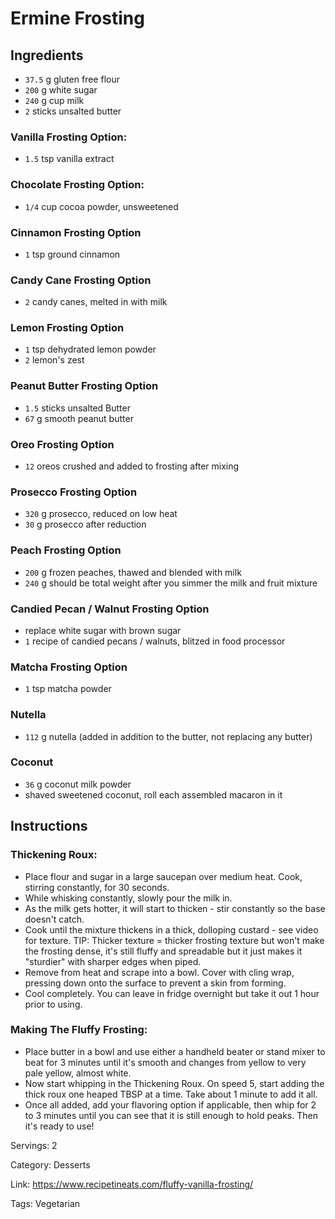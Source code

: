 # Ermine Frosting

## Ingredients

- `37.5` g gluten free flour
- `200` g white sugar
- `240` g cup milk
- `2` sticks unsalted butter


### Vanilla Frosting Option:

- `1.5` tsp vanilla extract

### Chocolate Frosting Option:

- `1/4` cup cocoa powder, unsweetened

### Cinnamon Frosting Option

- `1` tsp ground cinnamon

### Candy Cane Frosting Option

- `2` candy canes, melted in with milk

### Lemon Frosting Option

- `1` tsp dehydrated lemon powder
- `2` lemon's zest

### Peanut Butter Frosting Option

- `1.5` sticks unsalted Butter
- `67` g smooth peanut butter

### Oreo Frosting Option

- `12` oreos crushed and added to frosting after mixing

### Prosecco Frosting Option

- `320` g prosecco, reduced on low heat
- `30` g prosecco after reduction

### Peach Frosting Option

- `200` g frozen peaches, thawed and blended with milk
- `240` g should be total weight after you simmer the milk and fruit mixture

### Candied Pecan / Walnut Frosting Option

- replace white sugar with brown sugar
- `1` recipe of candied pecans / walnuts, blitzed in food processor

### Matcha Frosting Option

- `1` tsp matcha powder

### Nutella

- `112` g nutella (added in addition to the butter, not replacing any butter)

### Coconut

- `36` g coconut milk powder
- shaved sweetened coconut, roll each assembled macaron in it

## Instructions

### Thickening Roux:

- Place flour and sugar in a large saucepan over medium heat. Cook, stirring constantly, for 30 seconds.
- While whisking constantly, slowly pour the milk in.
- As the milk gets hotter, it will start to thicken - stir constantly so the base doesn't catch.
- Cook until the mixture thickens in a thick, dolloping custard - see video for texture. TIP: Thicker texture = thicker frosting texture but won't make the frosting dense, it's still fluffy and spreadable but it just makes it "sturdier" with sharper edges when piped.
- Remove from heat and scrape into a bowl. Cover with cling wrap, pressing down onto the surface to prevent a skin from forming.
- Cool completely. You can leave in fridge overnight but take it out 1 hour prior to using.

### Making The Fluffy Frosting:

- Place butter in a bowl and use either a handheld beater or stand mixer to beat for 3 minutes until it's smooth and changes from yellow to very pale yellow, almost white.
- Now start whipping in the Thickening Roux. On speed 5, start adding the thick roux one heaped TBSP at a time. Take about 1 minute to add it all.
- Once all added, add your flavoring option if applicable, then whip for 2 to 3 minutes until you can see that it is still enough to hold peaks. Then it's ready to use!

Servings: 2

Category: Desserts

Link: https://www.recipetineats.com/fluffy-vanilla-frosting/

Tags: Vegetarian

